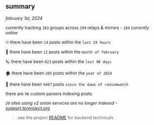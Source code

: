 
## summary
_february 1st, 2024_

currently tracking `163` groups across `299` relays & mirrors - _`104` currently online_

⏲ there have been `14` posts within the `last 24 hours`

🦈 there have been `12` posts within the `month of february`

🪐 there have been `823` posts within the `last 90 days`

🏚 there have been `205` posts within the `year of 2024`

🦕 there have been `9487` posts `since the dawn of ransomwatch`

there are `96` custom parsers indexing posts

_`20` sites using v2 onion services are no longer indexed - [support.torproject.org](https://support.torproject.org/onionservices/v2-deprecation/)_

> see the project [README](https://github.com/joshhighet/ransomwatch#ransomwatch--) for backend technicals
